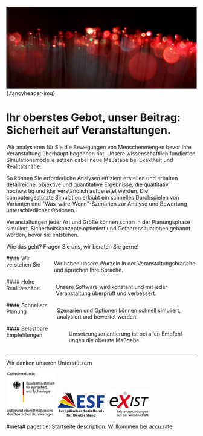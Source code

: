 ![](/img/accurate-bild-start.jpg) {.fancyheader-img}
<div class="fancyheader"><h1><span>
Ihr oberstes Gebot, unser Beitrag:
Sicherheit auf Veranstaltungen.
</span></h1></div>

Wir analysieren für Sie die Bewegungen von Menschenmengen bevor Ihre Veranstaltung überhaupt begonnen hat. Unsere wissenschaftlich fundierten Simulationsmodelle setzen dabei neue Maßstäbe bei Exaktheit und Realitätsnähe.

So können Sie erforderliche Analysen effizient erstellen und erhalten detailreiche, objektive und quantitative Ergebnisse, die qualtitativ hochwertig und klar verständlich aufbereitet werden. Die computergestützte Simulation erlaubt ein schnelles Durchspielen von Varianten und "Was-wäre-Wenn"-Szenarien zur Analyse und Bewertung unterschiedlicher Optionen.

Veranstaltungen jeder Art und Größe können schon in der Planungsphase simuliert, Sicherheitskonzepte optimiert und Gefahrensituationen gebannt werden, bevor sie entstehen.

Wie das geht? Fragen Sie uns, wir beraten Sie gerne!


<div class="startbox three columns alpha border" markdown="1">
#### Wir verstehen Sie

Wir haben unsere Wur&shy;zeln in der Ver&shy;an&shy;stal&shy;tungs&shy;bran&shy;che und sprechen Ihre Sprache.
</div>

<div class="startbox three columns border" markdown="1">
#### Hohe Realitätsnähe

Unsere Software wird konstant und mit jeder Veranstaltung überprüft und	verbessert.
</div>

<div class="startbox three columns border" markdown="1">
#### Schnellere Planung

Szenarien und Optionen können schnell simuliert, analysiert und bewertet werden.
</div>

<div class="startbox three columns omega border" markdown="1">
#### Belastbare Empfehlungen

Um&shy;setz&shy;ungs&shy;orien&shy;tier&shy;ung ist bei allen Em&shy;pfehl&shy;ungen die oberste Maß&shy;gabe.
</div>

-----------

Wir danken unseren Unterstützern

![BMWi](/img/associates/bmwi.jpg)
![ESF](/img/associates/esf.jpg)
![EXiST](/img/associates/exist.jpg)

#meta#
pagetitle: Startseite
description: Willkommen bei accu:rate!
